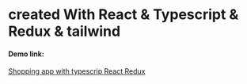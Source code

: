 # created With React & Typescript & Redux & tailwind 

#### Demo link:

[Shopping app with typescrip React Redux](https://shopping-cart-react-ts-ten.vercel.app/)
